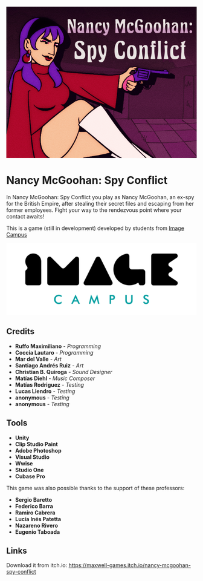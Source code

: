 <p align="center">
<img src="Logo.png" alt="Nancy McGoohan: Spy Conflict"/>
</p>

# Nancy McGoohan: Spy Conflict

In Nancy McGoohan: Spy Conflict you play as Nancy McGoohan, an ex-spy for the British Empire, after stealing their secret files and escaping from her former employees. Fight your way to the rendezvous point where your contact awaits!

This is a game (still in development) developed by students from <a href="https://www.imagecampus.edu.ar/">Image Campus</a>

<p align="center">
  <a href="https://www.imagecampus.edu.ar/">
    <img src="logo-image-campus.png" alt="Image Campus"/>
  </a> 
</p>


## Credits

- **Ruffo Maximiliano** - *Programming*
- **Coccia Lautaro** - *Programming*
- **Mar del Valle** - *Art*
- **Santiago Andrés Ruiz** - *Art*
- **Christian B. Quiroga** - *Sound Designer*
- **Matías Diehl** - *Music Composer*
- **Matías Rodriguez** - *Testing*
- **Lucas Liendro** - *Testing*
- **anonymous** - *Testing*
- **anonymous** - *Testing*

## Tools
- **Unity**
- **Clip Studio Paint**
- **Adobe Photoshop**
- **Visual Studio**
- **Wwise**
- **Studio One**
- **Cubase Pro**

This game was also possible thanks to the support of these professors:

- **Sergio Baretto**
- **Federico Barra**
- **Ramiro Cabrera**
- **Lucía Inés Patetta**
- **Nazareno Rivero**
- **Eugenio Taboada**


## Links

Download it from itch.io: https://maxwell-games.itch.io/nancy-mcgoohan-spy-conflict

